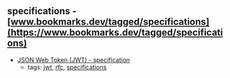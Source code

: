 specifications - [www.bookmarks.dev/tagged/specifications](https://www.bookmarks.dev/tagged/specifications) 
---
* [JSON Web Token (JWT) - specification](https://tools.ietf.org/html/rfc7519)
    * tags: [jwt](../tags/jwt.md), [rfc](../tags/rfc.md), [specifications](../tags/specifications.md)
